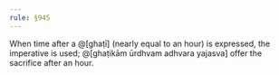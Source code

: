 ```yaml
---
rule: §945
---
```


When time after a @[ghaṭī] (nearly equal to an hour) is expressed, the imperative is used; @[ghaṭikām ūrdhvam adhvara yajasva] offer the sacrifice after an hour.